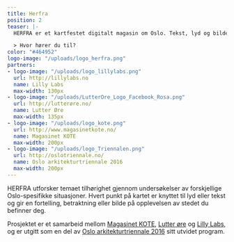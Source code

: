 ```yaml
---
title: Herfra
position: 2
teaser: |-
  HERFRA er et kartfestet digitalt magasin om Oslo. Tekst, lyd og bilder gir refleksjoner og fortolkninger av steder og tilhørighet til hovedstaden.

  > Hvor hører du til?
color: "#464952"
logo-image: "/uploads/logo_herfra.png"
partners:
- logo-image: "/uploads/logo_lillylabs.png"
  url: http://lillylabs.no
  name: Lilly Labs
  max-width: 130px
- logo-image: "/uploads/LutterOre_Logo_Facebook_Rosa.png"
  url: http://lutterøre.no/
  name: Lutter Øre
  max-width: 135px
- logo-image: "/uploads/logo_kote.png"
  url: http://www.magasinetkote.no/
  name: Magasinet KOTE
  max-width: 200px
- logo-image: "/uploads/logo_Triennalen.png"
  url: http://oslotriennale.no/
  name: Oslo arkitekturtriennale 2016
  max-width: 200px
---
```


HERFRA utforsker temaet tilhørighet gjennom undersøkelser av forskjellige Oslo-spesifikke situasjoner. Hvert punkt på kartet er knyttet til lyd eller tekst og gir en fortelling, betraktning eller bilde på opplevelsen av stedet du befinner deg.

Prosjektet er et samarbeid mellom [Magasinet KOTE](http://www.magasinetkote.no/),
[Lutter øre](http://lutterøre.no/) og [Lilly Labs](http://lillylabs.no/), og
er utgitt som en del av [Oslo arkitekturtriennale 2016](http://oslotriennale.no/)
sitt utvidet program.